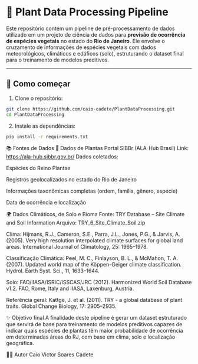 # 🌱 Plant Data Processing Pipeline

Este repositório contém um pipeline de pré-processamento de dados utilizado em um projeto de ciência de dados para **previsão de ocorrência de espécies vegetais** no estado do **Rio de Janeiro**. Ele envolve o cruzamento de informações de espécies vegetais com dados meteorológicos, climáticos e edáficos (solo), estruturando o dataset final para o treinamento de modelos preditivos.

---

## 🚀 Como começar

1. Clone o repositório:
```bash
git clone https://github.com/caio-cadete/PlantDataProcessing.git
cd PlantDataProcessing
```

2. Instale as dependências:
```bash
pip install -r requirements.txt
```


📚 Fontes de Dados
🌱 Dados de Plantas
Portal SiBBr (ALA-Hub Brasil)
Link: https://ala-hub.sibbr.gov.br/
Dados coletados:

Espécies do Reino Plantae

Registros geolocalizados no estado do Rio de Janeiro

Informações taxonômicas completas (ordem, família, gênero, espécie)

Data de ocorrência e localização

🌍 Dados Climáticos, de Solo e Bioma
Fonte: TRY Database – Site Climate and Soil Information
Arquivo: TRY_6_Site_Climate_Soil.zip

Clima:
Hijmans, R.J., Cameron, S.E., Parra, J.L., Jones, P.G., & Jarvis, A. (2005).
Very high resolution interpolated climate surfaces for global land areas.
International Journal of Climatology, 25: 1965–1978.

Classificação Climática:
Peel, M. C., Finlayson, B. L., & McMahon, T. A. (2007).
Updated world map of the Köppen-Geiger climate classification.
Hydrol. Earth Syst. Sci., 11, 1633–1644.

Solo:
FAO/IIASA/ISRIC/ISSCAS/JRC (2012).
Harmonized World Soil Database v1.2.
FAO, Rome, Italy and IIASA, Laxenburg, Austria.

Referência geral:
Kattge, J. et al. (2011).
TRY - a global database of plant traits.
Global Change Biology, 17: 2905–2935.

✨ Objetivo final
A finalidade deste pipeline é gerar um dataset estruturado que servirá de base para treinamento de modelos preditivos capazes de indicar quais espécies de plantas têm maior probabilidade de ocorrência em determinadas áreas do RJ, com base em clima, solo e localização geográfica.

👨‍💻 Autor
Caio Victor Soares Cadete
